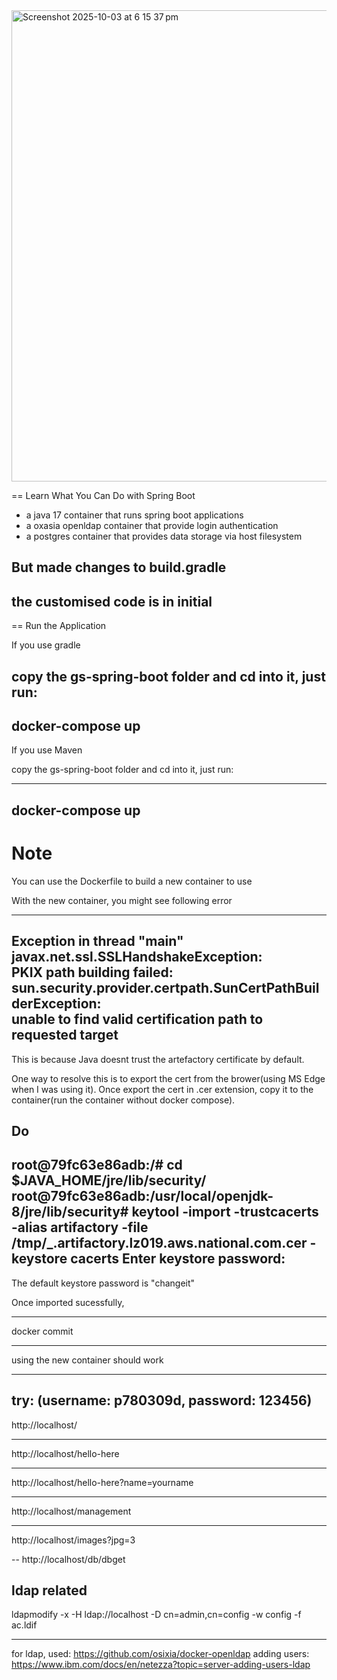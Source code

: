 
<img width="1356" height="754" alt="Screenshot 2025-10-03 at 6 15 37 pm" src="https://github.com/user-attachments/assets/38ce41c5-5a7a-41f6-a9d7-a2009c56dd96" />

== Learn What You Can Do with Spring Boot

- a java 17 container that runs spring boot applications
- a oxasia openldap container that provide login authentication
- a postgres container that provides data storage via host filesystem

But made changes to build.gradle 
----
the customised code is in initial
----

== Run the Application

If you use gradle

copy the gs-spring-boot folder and cd into it, just run:
----

docker-compose up
----


If you use Maven

copy the gs-spring-boot folder and cd into it, just run:

----

docker-compose up
----

# Note

You can use the Dockerfile to build a new container to use

With the new container, you might see following error


----
Exception in thread "main" javax.net.ssl.SSLHandshakeException: \
PKIX path building failed: sun.security.provider.certpath.SunCertPathBuilderException: \
unable to find valid certification path to requested target
----

This is because Java doesnt trust the artefactory certificate by default. 

One way to resolve this is to export the cert from the brower(using MS Edge when I was using it). Once export the cert in .cer extension, copy it to the container(run the container without docker compose).

Do
----
root@79fc63e86adb:/# cd $JAVA_HOME/jre/lib/security/
root@79fc63e86adb:/usr/local/openjdk-8/jre/lib/security# keytool -import -trustcacerts -alias artifactory  -file /tmp/_.artifactory.lz019.aws.national.com.cer -keystore cacerts
Enter keystore password: 
----

The default keystore password is "changeit"



Once imported sucessfully, 

----
docker commit <container>

----

using the new container should work


---
  
try: (username: p780309d, password: 123456)
---  
http://localhost/

---
http://localhost/hello-here

---  
http://localhost/hello-here?name=yourname  
  
---
http://localhost/management  
  
---
http://localhost/images?jpg=3  

--
http://localhost/db/dbget
  
ldap related
---
  
ldapmodify -x -H ldap://localhost -D cn=admin,cn=config -w config  -f ac.ldif  
  
---  
for ldap, used: https://github.com/osixia/docker-openldap 
adding users: https://www.ibm.com/docs/en/netezza?topic=server-adding-users-ldap  
  
